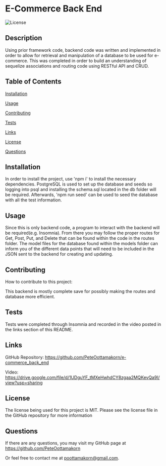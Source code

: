 # E-Commerce Back End

![License](https://img.shields.io/badge/License-MIT-skyblue.svg)

## Description

Using prior framework code, backend code was written and implemented in order to allow for retrieval and manipulation of a database to be used for e-commerce. This was completed in order to build an understanding of sequelize associations and routing code using RESTful API and CRUD.

## Table of Contents

[Installation](#installation)

[Usage](#usage)

[Contributing](#contributing)

[Tests](#tests)

[Links](#links)

[License](#license)

[Questions](#questions)

## Installation

In order to install the project, use 'npm i' to install the necessary dependencies. PostgreSQL is used to set up the database and seeds so logging into psql and installing the schema.sql located in the db folder will be required. Afterwards, 'npm run seed' can be used to seed the database with all the test information.

## Usage

Since this is only backend code, a program to interact with the backend will be required(e.g. Insomnia). From there you may follow the proper routes for Get, Post, Put, and Delete that can be found within the code in the routes folder. The model files for the database found within the models folder can inform you of the different data points that will need to be included in the JSON sent to the backend for creating and updating.

## Contributing

How to contribute to this project:

This backend is mostly complete save for possibly making the routes and database more efficient.

## Tests

Tests were completed through Insomnia and recorded in the video posted in the links section of this README.

## Links

GitHub Repository: https://github.com/PeteOottamakorn/e-commerce_back_end

Video: https://drive.google.com/file/d/1UDguYF_tMXeHwhdCY8zgaa2MQKevQa9I/view?usp=sharing

## License

The license being used for this project is MIT. Please see the license file in the GitHub repository for more information

## Questions

If there are any questions, you may visit my GitHub page at
https://github.com/PeteOottamakorn

Or feel free to contact me at poottamakorn@gmail.com.

